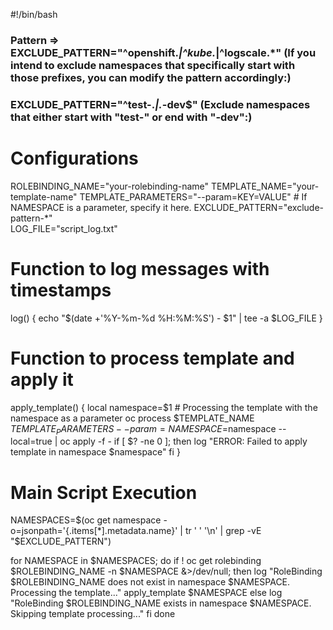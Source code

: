 #!/bin/bash
 
### Pattern =>  EXCLUDE_PATTERN="^openshift.*|^kube.*|^logscale.*"  (If you intend to exclude namespaces that specifically start with those prefixes, you can modify the pattern accordingly:)
### EXCLUDE_PATTERN="^test-.*|.*-dev$" (Exclude namespaces that either start with "test-" or end with "-dev":)


# Configurations
ROLEBINDING_NAME="your-rolebinding-name"
TEMPLATE_NAME="your-template-name"
TEMPLATE_PARAMETERS="--param=KEY=VALUE"  # If NAMESPACE is a parameter, specify it here.
EXCLUDE_PATTERN="exclude-pattern-*"   
LOG_FILE="script_log.txt"

# Function to log messages with timestamps
log() {
    echo "$(date +'%Y-%m-%d %H:%M:%S') - $1" | tee -a $LOG_FILE
}

# Function to process template and apply it
apply_template() {
    local namespace=$1
    # Processing the template with the namespace as a parameter
    oc process $TEMPLATE_NAME $TEMPLATE_PARAMETERS --param=NAMESPACE=$namespace --local=true | oc apply -f -
    if [ $? -ne 0 ]; then
        log "ERROR: Failed to apply template in namespace $namespace"
    fi
}

# Main Script Execution
NAMESPACES=$(oc get namespace -o=jsonpath='{.items[*].metadata.name}' | tr ' ' '\n' | grep -vE "$EXCLUDE_PATTERN")

for NAMESPACE in $NAMESPACES; do
    if ! oc get rolebinding $ROLEBINDING_NAME -n $NAMESPACE &>/dev/null; then
        log "RoleBinding $ROLEBINDING_NAME does not exist in namespace $NAMESPACE. Processing the template..."
        apply_template $NAMESPACE
    else
        log "RoleBinding $ROLEBINDING_NAME exists in namespace $NAMESPACE. Skipping template processing..."
    fi
done
